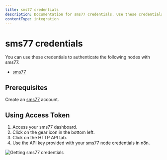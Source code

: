 ```yaml
---
title: sms77 credentials
description: Documentation for sms77 credentials. Use these credentials to authenticate sms77 in n8n, a workflow automation platform.
contentType: integration
---
```


# sms77 credentials

You can use these credentials to authenticate the following nodes with sms77.

- [sms77](/integrations/builtin/app-nodes/n8n-nodes-base.sms77/)

## Prerequisites

Create an [sms77](https://sms77.io/) account.

## Using Access Token

1. Access your sms77 dashboard.
2. Click on the gear icon in the bottom left.
3. Click on the HTTP API tab.
4. Use the API key provided with your sms77 node credentials in n8n.

![Getting sms77 credentials](/_images/integrations/builtin/credentials/sms77/using-access-token.gif)

